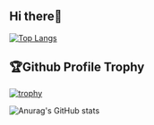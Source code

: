 ## Hi there👋
[![Top Langs](https://github-readme-stats.vercel.app/api/top-langs/?username=Killua0615&layout=compact)](https://github.com/anuraghazra/github-readme-stats)
## 🏆Github Profile Trophy
[![trophy](https://github-profile-trophy.vercel.app/?username=Killua0615&rank=S,AAA,AA,A,B,C)](https://github.com/ryo-ma/github-profile-trophy)

![Anurag's GitHub stats](https://github-readme-stats.vercel.app/api?username=Killua0615&show_icons=true)

<!--
**Killua0615/Killua0615** is a ✨ _special_ ✨ repository because its `README.md` (this file) appears on your GitHub profile.

Here are some ideas to get you started:

- 🔭 I’m currently working on ...
- 🌱 I’m currently learning ...
- 👯 I’m looking to collaborate on ...
- 🤔 I’m looking for help with ...
- 💬 Ask me about ...
- 📫 How to reach me: ...
- 😄 Pronouns: ...
- ⚡ Fun fact: ...
-->
